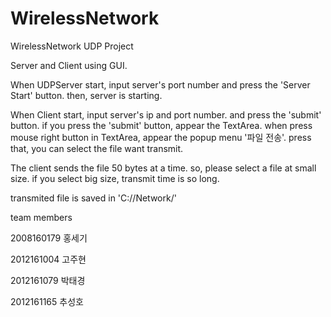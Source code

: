 # WirelessNetwork
WirelessNetwork UDP Project

Server and Client using GUI.

When UDPServer start, input server's port number and press the 'Server Start' button.
then, server is starting.

When Client start, input server's ip and port number. and press the 'submit' button.
if you press the 'submit' button, appear the TextArea. when press mouse right button in TextArea, appear the popup menu '파일 전송'.
press that, you can select the file want transmit.

The client sends the file 50 bytes at a time. so, please select a file at small size.
if you select big size, transmit time is so long.

transmited file is saved in 'C://Network/' 


team members

2008160179 홍세기

2012161004 고주현

2012161079 박태경

2012161165 추성호
